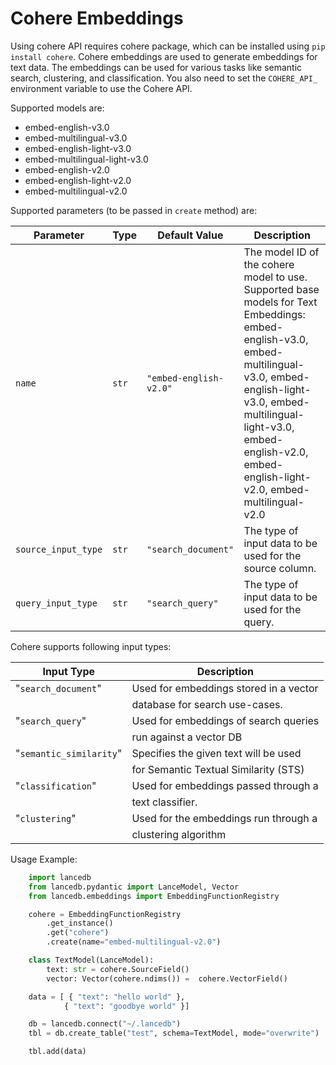 # Cohere Embeddings

Using cohere API requires cohere package, which can be installed using `pip install cohere`. Cohere embeddings are used to generate embeddings for text data. The embeddings can be used for various tasks like semantic search, clustering, and classification.
You also need to set the `COHERE_API_` environment variable to use the Cohere API.

Supported models are:

- embed-english-v3.0
- embed-multilingual-v3.0
- embed-english-light-v3.0
- embed-multilingual-light-v3.0
- embed-english-v2.0
- embed-english-light-v2.0
- embed-multilingual-v2.0


Supported parameters (to be passed in `create` method) are:

| Parameter | Type | Default Value | Description |
|---|---|--------|---------|
| `name` | `str` | `"embed-english-v2.0"` | The model ID of the cohere model to use. Supported base models for Text Embeddings: embed-english-v3.0, embed-multilingual-v3.0, embed-english-light-v3.0, embed-multilingual-light-v3.0, embed-english-v2.0, embed-english-light-v2.0, embed-multilingual-v2.0 |
| `source_input_type` | `str` | `"search_document"` | The type of input data to be used for the source column. |
| `query_input_type` | `str` | `"search_query"` | The type of input data to be used for the query. |

Cohere supports following input types:

| Input Type               | Description                          |
|-------------------------|---------------------------------------|
| "`search_document`"     | Used for embeddings stored in a vector|
|                         | database for search use-cases.        |
| "`search_query`"        | Used for embeddings of search queries |
|                         | run against a vector DB               |
| "`semantic_similarity`" | Specifies the given text will be used |
|                         | for Semantic Textual Similarity (STS) |
| "`classification`"      | Used for embeddings passed through a  |
|                         | text classifier.                      |
| "`clustering`"          | Used for the embeddings run through a |
|                         | clustering algorithm                  |

Usage Example:
    
```python
    import lancedb
    from lancedb.pydantic import LanceModel, Vector
    from lancedb.embeddings import EmbeddingFunctionRegistry

    cohere = EmbeddingFunctionRegistry
        .get_instance()
        .get("cohere")
        .create(name="embed-multilingual-v2.0")

    class TextModel(LanceModel):
        text: str = cohere.SourceField()
        vector: Vector(cohere.ndims()) =  cohere.VectorField()

    data = [ { "text": "hello world" },
            { "text": "goodbye world" }]

    db = lancedb.connect("~/.lancedb")
    tbl = db.create_table("test", schema=TextModel, mode="overwrite")

    tbl.add(data)
```